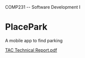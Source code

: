 COMP231 -- Software Development I 

# PlacePark
A mobile app to find parking


[TAC Technical Report.pdf](https://github.com/mbutt19/COMP231_SoftDev1_PlacePark/files/12415063/TAC.Technical.Report.pdf)

